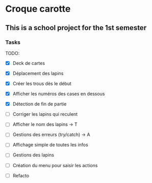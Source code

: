 # Croque carotte

## This is a school project for the 1st semester


### Tasks

TODO:
- [X] Deck de cartes
- [X] Déplacement des lapins
- [X] Créer les trous dès le début
- [X] Afficher les numéros des cases en dessous
- [X] Détection de fin de partie
- [ ] Corriger les lapins qui reculent
- [ ] Afficher le nom des lapins -> T
- [ ] Gestions des erreurs (try/catch) -> A
- [ ] Affichage simple de toutes les infos



- [ ] Gestions des lapins
- [ ] Création du menu pour saisir les actions
- [ ] Refacto
